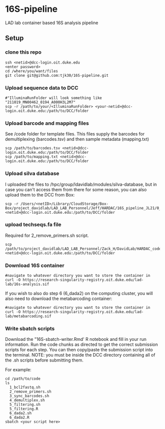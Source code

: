 # 16S-pipeline
LAD lab container based 16S analysis pipeline

## Setup

### clone this repo

```
ssh <netid>@dcc-login.oit.duke.edu
<enter password>
cd /where/you/want/files
git clone git@github.com:tjk30/16S-pipeline.git
```

### Upload sequence data to DCC
```
#"IlluminaRunFolder will look something like "211019_MN00462_0194_A000H3L2M7"
scp -r /path/to/your/<IlluminaRunFolder> <your-netid>@dcc-login.oit.duke.edu:/path/to/DCC/folder
```
### Upload barcode and mapping files
See /code folder for template files. This files supply the barcodes for demultiplexing (barcodes.tsv) and then sample metadata (mapping.txt)
```
scp /path/to/barcodes.tsv <netid>@dcc-login.oit.duke.edu:/path/to/DCC/folder
scp /path/to/mapping.txt <netid>@dcc-login.oit.duke.edu:/path/to/DCC/folder
```

### Upload silva database
I uploaded the files to /hpc/group/ldavidlab/modules/silva-database, but in case you can't access them from there for some reason, you can also upload them to the DCC from Box:

```
scp -r /Users/<netID>/Library/CloudStorage/Box-Box/project_davidlab/LAD_LAB_Personnel/Jeff/HARDAC/16S_pipeline_JL21/0_training <netid>@dcc-login.oit.duke.edu:/path/to/DCC/folder
```

### upload techseqs.fa file
Required for 2_remove_primers.sh script. 
```
scp /path/to/project_davidlab/LAD_LAB_Personnel/Zack_H/DavidLab/HARDAC_code_archive/DADA2_pipeline/techseqs.fa <netid>@dcc-login.oit.duke.edu:/path/to/DCC/folder
```
### Download 16S container
```
#navigate to whatever directory you want to store the container in
curl -O https://research-singularity-registry.oit.duke.edu/lad-lab/16s-analysis.sif
```

If you wish to also do step 6 (6_dada2) on the computing cluster, you will also need to download the metabarcoding container:
```
#navigate to whatever directory you want to store the container in
curl -O https://research-singularity-registry.oit.duke.edu/lad-lab/metabarcoding.sif
```
### Write sbatch scripts

Download the "16S-sbatch-writer.Rmd' R notebook and fill in your run information. Run the code chunks as directed to get the correct submission scripts for each step. You can then copy/paste the submission script into the terminal. NOTE: you must be inside the DCC directory containing all of the .sh scripts before submitting them. 

For example: 
```
cd /path/to/code
ls
  1_bcl2fastq.sh
  2_remove_primers.sh
  3_sync_barcodes.sh
  4_demultiplex.sh
  5_filtering.sh
  5_filtering.R
  6_dada2.sh
  6_dada2.R
sbatch <your script here>
```
